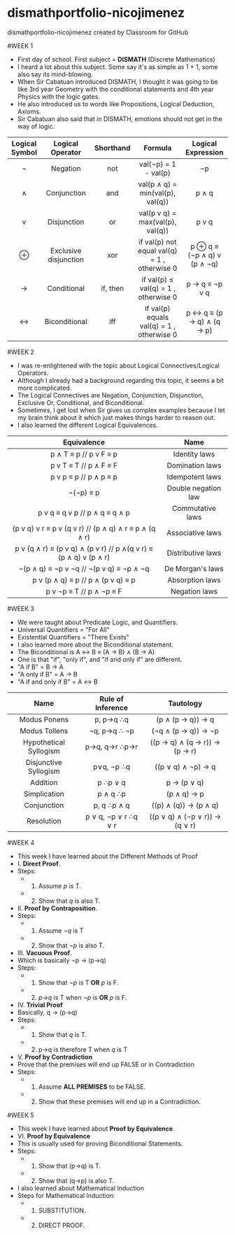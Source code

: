 # dismathportfolio-nicojimenez
dismathportfolio-nicojimenez created by Classroom for GitHub

#WEEK 1
* First day of school. First subject = __DISMATH__ (Discrete Mathematics)
* I heard a lot about this subject. Some say it's as simple as 1 + 1, some also say its mind-blowing.
* When Sir Cabatuan introduced DISMATH, I thought it was going to be like 3rd year Geometry with the conditional statements and 4th year Physics with the logic gates.
* He also introduced us to words like Propositions, Logical Deduction, Axioms.
* Sir Cabatuan also said that in DISMATH, emotions should not get in the way of logic.

| Logical Symbol  |  Logical Operator | Shorthand | Formula | Logical Expression |
| :-----: |:-------:|:-----:| :-------: | :-------: |
| ¬ |Negation | not | val(¬p) = 1 - val(p) | ¬p |
| ∧ | Conjunction | and | val(p ∧ q) = min(val(p), val(q)) | p ∧ q |
| v | Disjunction | or | val(p v q) = max(val(p), val(q)) | p v q |
| ⊕ | Exclusive disjunction | xor | if val(p)  not equal val(q) = 1 , otherwise  0|  p ⊕ q  ≡ (¬p ∧ q) v (p ∧ ¬q) |
| → | Conditional | if, then | if val(p)  ≤ val(q) = 1 , otherwise  0  | p → q ≡  ¬p v q |
| ↔ | Biconditional | iff | if val(p) equals val(q) = 1 , otherwise  0 |  p ↔ q ≡ (p → q) ∧ (q → p) |

#WEEK 2
* I was re-enlightened with the topic about Logical Connectives/Logical Operators.
* Although I already had a background regarding this topic, it seems a bit more complicated.
* The Logical Connectives are Negation, Conjunction, Disjunction, Exclusive Or, Conditional, and Biconditional.
* Sometimes, I get lost when Sir gives us complex examples because I let my brain think about it which just makes things harder to reason out.
* I also learned the different Logical Equivalences.

|                           Equivalence                          |         Name        |
|:--------------------------------------------------------------:|:-------------------:|
|                      p ∧ T ≡ p  //     p v F ≡ p               |    Identity laws    |
|                       p v T ≡ T  //    p ∧ F ≡ F               |   Domination laws   |
|                       p v p ≡ p //     p ∧ p ≡ p               |   Idempotent laws   |
|                            ¬(¬p) ≡ p                           | Double negation law |
|                   p v q ≡ q v p // p ∧ q ≡ q ∧ p               |   Commutative laws  |
|       (p v q) v r ≡ p v (q v r) // (p ∧ q) ∧ r ≡ p ∧ (q ∧ r)   |   Associative laws  |
| p v (q ∧ r) ≡ (p v q) ∧ (p v r) //  p ∧(q v r) ≡ (p ∧ q) v (p ∧ r) |  Distributive laws  |
|              ¬(p ∧ q) ≡ ¬p v ¬q // ¬(p v q) ≡ ¬p ∧ ¬q          |   De Morgan's laws  |
|                 p v (p ∧ q) ≡ p // p ∧ (p v q) ≡ p             |   Absorption laws   |
|                     p v ¬p ≡ T // p ∧ ¬p ≡ F                   |    Negation laws    |

#WEEK 3
* We were taught about Predicate Logic, and Quantifiers.
* Universal Quantifiers = "For All"
* Existential Quantifiers = "There Exists"
* I also learned more about the Biconditional statement.
* The Biconditional is A ↔ B ≡ (A → B) ∧ (B → A)
* One is that "if", "only if", and "if and only if" are different.
* "A if B" = B → A
* "A only if B" = A → B
* "A if and only if B" = A ↔ B


|         Name         |   Rule of Inference  |            Tautology           |
|:--------------------:|:--------------------:|:------------------------------:|
|    Modus Ponens      |      p, p→q ∴q       |        (p ∧ (p → q)) → q       |
|      Modus Tollens   |     ¬q, p→q ∴ ¬p     |       (¬q ∧ (p → q)) → ¬p      |
|Hypothetical Syllogism|     p→q, q→r ∴p→r    |  ((p → q) ∧ (q → r)) → (p → r) |
|Disjunctive Syllogism |      p∨q, ¬p ∴q      |       ((p ∨ q) ∧ ¬p) → q       |
|      Addition        |       p ∴p ∨ q       |           p → (p ∨ q)          |
|      Simplication    |       p ∧ q ∴p       |           (p ∧ q) → p          |
|       Conjunction    |      p, q ∴p ∧ q     |      ((p) ∧ (q)) → (p ∧ q)     |
|      Resolution      | p ∨ q, ¬p ∨ r ∴q ∨ r | ((p ∨ q) ∧ (¬p ∨ r)) → (q ∨ r) |

#WEEK 4
* This week I have learned about the Different Methods of Proof
* I. **Direct Proof**.
* Steps:
  *   1. Assume *p* is T.
  *   2. Show that *q* is also T.
* II. **Proof by Contraposition**.
* Steps:
  *   1. Assume *¬q* is T
  *   2. Show that *¬p* is also T.
* III. **Vacuous Proof**.
* Which is basically ¬p → (p→q)
* Steps:
  *   1. Show that *¬p* is T **OR** *p* is F.
  *   2. *p→q* is T when *¬p* is **OR** *p* is F.
* IV. **Trivial Proof**
* Basically, q → (p→q)
* Steps:
  *   1. Show that *q* is T.
  *   2. p→q is therefore T when *q* is T
* V. **Proof by Contradiction**
* Prove that the premises will end up FALSE or in Contradiction
* Steps:
  *   1. Assume **ALL PREMISES** to be FALSE.
  *   2. Show that these premises will end up in a Contradiction.

#WEEK 5
* This week I have learned about **Proof by Equivalence**.
* VI. **Proof by Equivalence**
* This is usually used for proving Biconditional Statements.
* Steps:
  *   1. Show that (p→q) is T.
  *   2. Show that (q→p) is also T.
* I also learned about Mathematical Induction
* Steps for Mathematical Induction:
  *   1. SUBSTITUTION.
  *   2. DIRECT PROOF.
